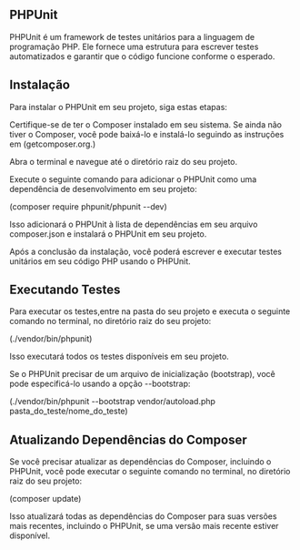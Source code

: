 ## PHPUnit

PHPUnit é um framework de testes unitários para a linguagem de programação PHP. Ele fornece uma estrutura para escrever testes automatizados e garantir que o código funcione conforme o esperado.

## Instalação

Para instalar o PHPUnit em seu projeto, siga estas etapas:

Certifique-se de ter o Composer instalado em seu sistema. Se ainda não tiver o Composer, você pode baixá-lo e instalá-lo seguindo as instruções em (getcomposer.org.)

Abra o terminal e navegue até o diretório raiz do seu projeto.

Execute o seguinte comando para adicionar o PHPUnit como uma dependência de desenvolvimento em seu projeto:

(composer require phpunit/phpunit --dev)

Isso adicionará o PHPUnit à lista de dependências em seu arquivo composer.json e instalará o PHPUnit em seu projeto.

Após a conclusão da instalação, você poderá escrever e executar testes unitários em seu código PHP usando o PHPUnit.

## Executando Testes

Para executar os testes,entre na pasta do seu projeto e executa o seguinte comando no terminal, no diretório raiz do seu projeto:

(./vendor/bin/phpunit)

Isso executará todos os testes disponíveis em seu projeto.

Se o PHPUnit precisar de um arquivo de inicialização (bootstrap), você pode especificá-lo usando a opção --bootstrap:

(./vendor/bin/phpunit --bootstrap vendor/autoload.php pasta_do_teste/nome_do_teste)

## Atualizando Dependências do Composer

Se você precisar atualizar as dependências do Composer, incluindo o PHPUnit, você pode executar o seguinte comando no terminal, no diretório raiz do seu projeto:

(composer update)

Isso atualizará todas as dependências do Composer para suas versões mais recentes, incluindo o PHPUnit, se uma versão mais recente estiver disponível.